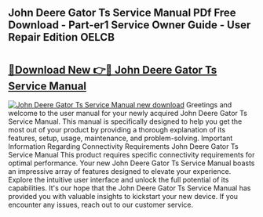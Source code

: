 ## John Deere Gator Ts Service Manual PDf Free Download - Part-er1 Service Owner Guide - User Repair Edition OELCB

# <h2><a href="http://bc42292.oget.top/?id=John+Deere+Gator+Ts+Service+Manual">🔗Download New 👉🔴 John Deere Gator Ts Service Manual</a></h2>

[![John Deere Gator Ts Service Manual new download](https://i.imgur.com/5g1atiW.png)](http://bc42292.oget.top/?id=John+Deere+Gator+Ts+Service+Manual)
Greetings and welcome to the user manual for your newly acquired John Deere Gator Ts Service Manual. This manual is specifically designed to help you get the most out of your product by providing a thorough explanation of its features, setup, usage, maintenance, and problem-solving. Important Information Regarding Connectivity Requirements John Deere Gator Ts Service Manual This product requires specific connectivity requirements for optimal performance. Your new John Deere Gator Ts Service Manual boasts an impressive array of features designed to elevate your experience. Explore the intuitive user interface and unlock the full potential of its capabilities. It's our hope that the John Deere Gator Ts Service Manual has provided you with valuable insights to kickstart your new device. If you encounter any issues, reach out to our customer service.
